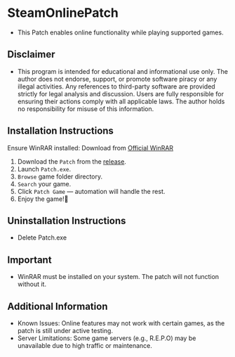 # **SteamOnlinePatch**
- This Patch enables online functionality while playing supported games.  

## **Disclaimer**
- This program is intended for educational and informational use only. The author does not endorse, support, or promote software piracy or any illegal activities. Any references to third-party software are provided strictly for legal analysis and discussion. Users are fully responsible for ensuring their actions comply with all applicable laws. The author holds no responsibility for misuse of this information.


## **Installation Instructions**
Ensure WinRAR installed: Download from [Official WinRAR](https://www.win-rar.com/postdownload.html?&L=0)

1. Download the `Patch` from the [release](https://github.com/SteamAutoPatchLibraries/SteamOnlinePatch/releases).
2. Launch `Patch.exe`.
3. `Browse` game folder directory.
4. `Search`
 your game.
5. Click `Patch Game` — automation will handle the rest.
6. Enjoy the game!🎉

## **Uninstallation Instructions**
- Delete Patch.exe

## Important
- WinRAR must be installed on your system. The patch will not function without it.

## Additional Information
- Known Issues: Online features may not work with certain games, as the patch is still under active testing.
- Server Limitations: Some game servers (e.g., R.E.P.O) may be unavailable due to high traffic or maintenance.
